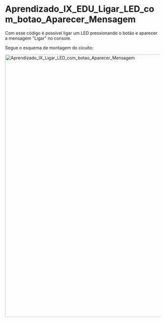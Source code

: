 # Aprendizado_IX_EDU_Ligar_LED_com_botao_Aparecer_Mensagem
Com esse código é possível ligar um LED pressionando o botão e aparecer a mensagem "Ligar" no console.


Segue o esquema de montagem do cicuito: 



<img width="1304" height="857" alt="Aprendizado_IX_Ligar_LED_com_botao_Aparecer_Mensagem" src="https://github.com/user-attachments/assets/ee46c8aa-d60c-4728-b1b5-68b0346e5477" />
